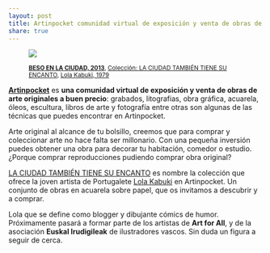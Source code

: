```yaml
---
layout: post
title: Artinpocket comunidad virtual de exposición y venta de obras de arte originales
share: true
---
```


<figure class="text-center">
	<img src="http://www.artinpocket.cat/wp-content/uploads/2014/04/beso-en-la-ciudad-lola-kabuki-2013-493.jpg">
	<figcaption>
		<p><small><strong><a href="http://www.artinpocket.cat/product/beso-en-la-ciudad-lola-kabuki-2013-493/">BESO EN LA CIUDAD, 2013</a></strong>, <a href="http://www.artinpocket.cat/product-category/lola-kabuki-la-ciudad-tambien-tiene-su-encanto/">Colección: LA CIUDAD TAMBIÉN TIENE SU ENCANTO</a>, <a href="http://www.artinpocket.cat/product-tag/lola-kabuki/">Lola Kabuki, 1979</a></small></p>
	</figcaption>
</figure>


**[Artinpocket](http://www.artinpocekt.cat/)** es **una comunidad virtual de exposición y venta de obras de arte originales a buen precio**: grabados, litografias, obra gráfica, acuarela, óleos, escultura, libros de arte y fotografía entre otras son algunas de las técnicas que puedes encontrar en Artinpocket. 

Arte original al alcance de tu bolsillo, creemos que para comprar y coleccionar arte no hace falta ser millonario. Con una pequeña inversión puedes obtener una obra para decorar tu habitación, comedor o estudio. ¿Porque comprar reproducciones pudiendo comprar obra original? 

[LA CIUDAD TAMBIÉN TIENE SU ENCANTO](http://artinpocket.cat/collection_home.php?$artist_code=430&$collection_code=82) es nombre la colección que ofrece la joven artista de Portugalete [Lola Kabuki](http://artinpocket.cat/artist_home.php?$artist_code=430) en Artinpocket. Un conjunto de obras en acuarela sobre papel, que os invitamos a descubrir y a comprar. 

Lola que se define como blogger y dibujante cómics de humor. Próximamente pasará a formar parte de los artistas de **Art for All**, y de la asociación **Euskal Irudigileak** de ilustradores vascos. Sin duda un figura a seguir de cerca. 